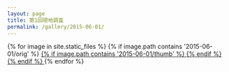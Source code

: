 ```yaml
---
layout: page
title: 第1回現地調査
permalink: /gallery/2015-06-01/
---
```

<section id="photos">
{% for image in site.static_files %}
{% if image.path contains '2015-06-01/orig' %}
<a href="{{ image.path }}">
{% if image.path contains '2015-06-01/thumb' %}
<amp-img src="{{ image.path }}" layout="responsive" width="4" height="3" />
{% endif %}
{% endif %}
</a>
{% endfor %}
</section>
